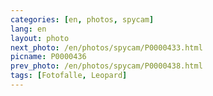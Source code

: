 ```yaml
---
categories: [en, photos, spycam]
lang: en
layout: photo
next_photo: /en/photos/spycam/P0000433.html
picname: P0000436
prev_photo: /en/photos/spycam/P0000438.html
tags: [Fotofalle, Leopard]
---
```

